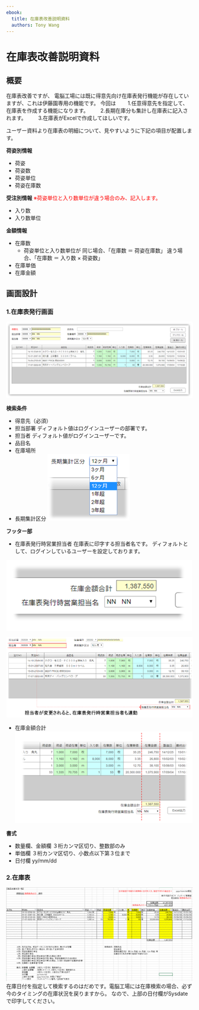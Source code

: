 ```yaml
---
ebook:
  title: 在庫表改善説明資料
  authors: Tony Wang
---
```


# 在庫表改善説明資料

## 概要
在庫表改善ですが、
電脳工場には既に得意先向け在庫表発行機能が存在していますが、これは伊藤園専用の機能です。
今回は
　　1.任意得意先を指定して、在庫表を作成する機能になります。
　　2.長期在庫分も集計し在庫表に記入されます。
　　3.在庫表がExcelで作成してほしいです。

ユーザー資料より在庫表の明細について、見やすいように下記の項目が配置します。

**荷姿別情報**
* 荷姿
* 荷姿数
* 荷姿単位
* 荷姿在庫数

**受注別情報**
<font color="red">※荷姿単位と入り数単位が違う場合のみ、記入します。</font>
* 入り数
* 入り数単位

**金額情報**
* 在庫数
  - 荷姿単位と入り数単位が
 同じ場合、「在庫数 ＝ 荷姿在庫数」
 違う場合、「在庫数 ＝ 入り数 × 荷姿数」
* 在庫単価
* 在庫金額

## 画面設計

### 1.在庫表発行画面
![在庫表発行](images/在庫表発行画面.png)

**検索条件**
* 得意先（必須）
* 担当部署
  ディフォルト値はログインユーザーの部署です。
* 担当者
 ディフォルト値がログインユーザーです。
* 品目名
* 在庫場所
* 長期集計区分
![在庫表発行](images/長期集計区分.png)

**フッター部**
* 在庫表発行時営業担当者
  在庫表に印字する担当者名です。 ディフォルトとして、ログインしているユーザーを設定しております。

![在庫表発行](images/在庫表担当者.png)

![在庫表発行](images/担当者の連動.png)

* 在庫金額合計
![在庫表発行](images/在庫金額合計.png)

**書式**
* 数量欄、金額欄
	３桁カンマ区切り、整数部のみ
* 単価欄
	３桁カンマ区切り、小数点以下第３位まで
* 日付欄
  yy/mm/dd

### 2.在庫表
![在庫表発行](images/帳票：在庫表.png)
在庫日付を指定して検索するのはだめです。電脳工場には在庫検索の場合、必ず今のタイミングの在庫状況を戻りますから。
なので、上部の日付欄がSysdateで印字してください。
